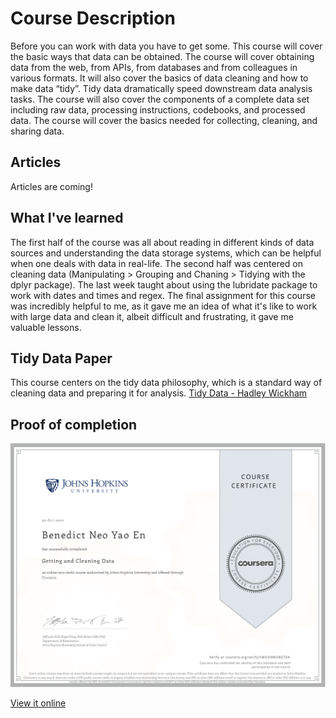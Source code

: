 # Course Description
Before you can work with data you have to get some. This course will cover the basic ways that data can be obtained. The course will cover obtaining data from the web, from APIs, from databases and from colleagues in various formats. It will also cover the basics of data cleaning and how to make data “tidy”. Tidy data dramatically speed downstream data analysis tasks. The course will also cover the components of a complete data set including raw data, processing instructions, codebooks, and processed data. The course will cover the basics needed for collecting, cleaning, and sharing data.

## Articles 

Articles are coming!

## What I've learned
The first half of the course was all about reading in different kinds of data sources and understanding the data storage systems, which can be helpful when one deals with data in real-life. The second half was centered on cleaning data (Manipulating > Grouping and Chaning > Tidying with the dplyr package). The last week taught about using the lubridate package to work with dates and times and regex. The final assignment for this course was incredibly helpful to me, as it gave me an idea of what it's like to work with large data and clean it, albeit difficult and frustrating, it gave me valuable lessons.

## Tidy Data Paper
This course centers on the tidy data philosophy, which is a standard way of cleaning data and preparing it for analysis.
[Tidy Data - Hadley Wickham](https://vita.had.co.nz/papers/tidy-data.pdf)

## Proof of completion

![Certificate for Third course](cert3.png) 

[View it online](https://coursera.org/share/610fdef13b8e03a2884e0e4bad580d46)